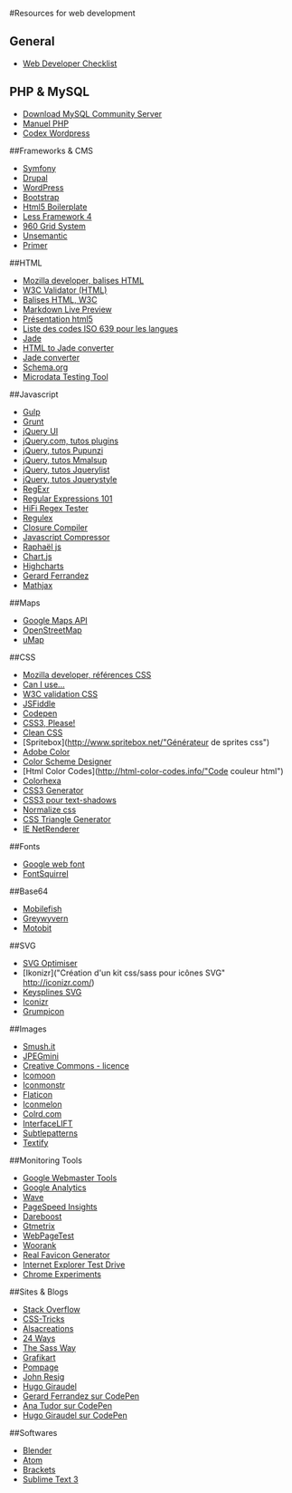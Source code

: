 #Resources for web development

## General
* [Web Developer Checklist](http://webdevchecklist.com/ "Checklist de contrôle du développeur")

## PHP & MySQL
* [Download MySQL Community Server](http://dev.mysql.com/downloads/mysql/ "Télécharger MySQL")
* [Manuel PHP](http://fr.php.net/manual/fr/index.php)
* [Codex Wordpress](http://codex.wordpress.org/)


##Frameworks & CMS
* [Symfony](http://symfony.com/)
* [Drupal](http://drupalfr.org/)
* [WordPress](https://fr.wordpress.org/)
* [Bootstrap](http://getbootstrap.com/)
* [Html5 Boilerplate](http://html5boilerplate.com/)
* [Less Framework 4](http://lessframework.com/ "Système de grille CSS pour la conception de sites web adaptatifs")
* [960 Grid System](http://960.gs/)
* [Unsemantic](http://unsemantic.com/ "Successeur de 960 Grid System")
* [Primer](http://primercss.io/ "Le framework de GitHub")


##HTML
* [Mozilla developer, balises HTML](https://developer.mozilla.org/fr/docs/Web/HTML/Element)
* [W3C Validator (HTML)](http://validator.w3.org/ "vérifie la conformité du code HTML avec la norme W3C")
* [Balises HTML, W3C](http://dev.w3.org/html5/html-author/)
* [Markdown Live Preview](http://markdownlivepreview.com/ "Pour visualiser le rendu d'un .md en live")
* [Présentation html5](http://slides.html5rocks.com/ "Présentation html5")
* [Liste des codes ISO 639 pour les langues](http://fr.wikipedia.org/wiki/Liste_des_codes_ISO_639-1)
* [Jade](http://jade-lang.com/ "Syntaxe de template")
* [HTML to Jade converter](http://html2jade.aaron-powell.com/)
* [Jade converter](http://html2jade.org/)
* [Schema.org](https://schema.org/ "site de référence sur les données structurées (Microdata)")
* [Microdata Testing Tool](http://www.google.com/webmasters/tools/richsnippets "outil de test Google pour les données strucurées")


##Javascript
* [Gulp](http://gulpjs.com/ "Task runner")
* [Grunt](http://gruntjs.com/ "Task runner")
* [jQuery UI](http://jqueryui.com/demos/)
* [jQuery.com, tutos plugins](http://plugins.jquery.com/ "tutos jQuery")
* [jQuery, tutos Pupunzi](http://pupunzi.com/ "tutos jQuery")
* [jQuery, tutos Mmalsup](http://jquery.malsup.com/ "tutos jQuery")
* [jQuery, tutos Jquerylist](http://jquerylist.com/ "tutos jQuery")
* [jQuery, tutos Jquerystyle](http://jquerystyle.com/ "tutos jQuery")
* [RegExr](http://www.regexr.com/ "Outil en ligne pour tester les expressions régulières en javascript")
* [Regular Expressions 101](https://regex101.com/ "Outil en ligne pour tester les expressions régulières en javascript")
* [HiFi Regex Tester](http://www.gethifi.com/tools/regex "Outil en ligne pour tester les expressions régulières en javascript")
* [Regulex](http://jex.im/regulex/ "outil en ligne pour tester les expressions régulières en javascript")
* [Closure Compiler](http://closure-compiler.appspot.com/home "réduit la taille des fichiers JavaScript, ce n'est donc pas un compilateur, contrairement à ce que le nom laisserait penser")
* [Javascript Compressor](http://javascriptcompressor.com/ "compile votre code javascript")
* [Raphaël js](http://raphaeljs.com/ "bibliothèque javaScript VML pour le support IE8 du SVG")
* [Chart.js](http://www.chartjs.org/ "une lib pour des graphiques en javascript")
* [Highcharts](http://www.highcharts.com/ "une lib pour des graphiques en javascript")
* [Gerard Ferrandez](http://codepen.io/ge1doot/ "Codes bluffants en javascript")
* [Mathjax](http://www.mathjax.org/ "solution pour affichage des formules mathématiques")


##Maps
* [Google Maps API](https://developers.google.com/maps/)
* [OpenStreetMap](http://www.openstreetmap.org)
* [uMap](http://umap.openstreetmap.fr/ "uMap permet de créer des cartes personnalisées sur des fonds OpenStreetMap")

##CSS
* [Mozilla developer, références CSS](https://developer.mozilla.org/fr/docs/CSS/Reference)
* [Can I use...](http://caniuse.com/)
* [W3C validation CSS](http://jigsaw.w3.org/css-validator/)
* [JSFiddle](https://jsfiddle.net/ "Test en ligne pour html/css/js")
* [Codepen](http://codepen.io/ "Test en ligne pour html/css/js")
* [CSS3, Please!](http://css3please.com/ "Générateur de règles CSS3 donnant des informations sur le support par les navigateurs")
* [Clean CSS](http://www.cleancss.com/?lang=fr "Nettoie les feuilles de styles en ligne")
* [Spritebox](http://www.spritebox.net/"Générateur de sprites css")
* [Adobe Color](https://color.adobe.com/fr/ "Code couleur html")
* [Color Scheme Designer](http://colorschemedesigner.com/ "Code couleur html")
* [Html Color Codes](http://html-color-codes.info/"Code couleur html")
* [Colorhexa](http://www.colorhexa.com/ "Code couleur html")
* [CSS3 Generator](http://css3generator.com/ "Générateur css3")
* [CSS3 pour text-shadows](http://www.westciv.com/tools/shadows/ "Générateur css3 pour text-shadows")
* [Normalize css](http://necolas.github.io/normalize.css/ "Feuille de style de base permettant un affichage normalisé pour un maximum de navigateurs" )
* [CSS Triangle Generator](http://triangle.designyourcode.io/ "Générateur de triangles en css")
* [IE NetRenderer](http://netrenderer.com/ "Captures d'écran pour tester Internet Explorer en ligne")


##Fonts
* [Google web font](http://www.google.com/webfonts/ "La bibliothèque de polices de caractères de Google")
* [FontSquirrel](http://www.fontsquirrel.com/ "Fonts de qualité professionnelles, kits @font-face prêt à l'emploi et convertisseur de fonts en ligne" )


##Base64
* [Mobilefish](http://www.mobilefish.com/services/base64/base64.php "Convertiseur d'images en base64")
* [Greywyvern](http://www.greywyvern.com/code/php/binary2base64 "Convertiseur d'images en base64")
* [Motobit](http://www.motobit.com/util/base64-decoder-encoder.asp "Convertiseur d'images en base64")


##SVG
* [SVG Optimiser](http://petercollingridge.appspot.com/svg_optimiser)
* [Ikonizr]("Création d'un kit css/sass pour icônes SVG" http://iconizr.com/)
* [Keysplines SVG](http://www.carto.net/papers/svg/samples/keysplines.svg "Paramétrage keysplines pour l'accélération d'un animateTransform en SVG")
* [Iconizr](http://iconizr.com/ "sprite CSS pour icônes en SVG, avec solution de replis")
* [Grumpicon](http://www.grumpicon.com/ "sprite CSS pour icônes en SVG, avec solution de replis")


##Images
* [Smush.it](http://www.smushit.com/ysmush.it/ "Outil de suppression des metadonnées d'une image, ces informations étant la cause d'interprétations différentielles entre navigateurs et d'un poids non négligeable")
* [JPEGmini](http://www.jpegmini.com/ "un outils en ligne de compression d'images, très efficace pour visaliser le rendu en temps réel")
* [Creative Commons - licence](http://creativecommons.org/choose/?lang=fr "Creative Commons, attribution d'une licence")
* [Icomoon](http://icomoon.io/ "Générateur de fonts et d'icônes en SVG")
* [Iconmonstr](http://iconmonstr.com/ "Icônes en SVG")
* [Flaticon](http://www.flaticon.com/ "Icônes en SVG")
* [Iconmelon](http://iconmelon.com/ "Icônes en SVG")
* [Colrd.com](http://colrd.com/ "Choix d'images en mosaïque")
* [InterfaceLIFT](http://interfacelift.com/wallpaper_beta/downloads/date/any/ "un site hébergeant de très belles images")
* [Subtlepatterns](http://subtlepatterns.com/ "Images pour background")
* [Textify](http://textify.it/ "Une exellente application en ligne permettant de transformer une image en texte")


##Monitoring Tools
* [Google Webmaster Tools](https://www.google.com/webmasters/tools/)
* [Google Analytics](http://www.google.com/intl/fr/analytics/)
* [Wave](http://wave.webaim.org/ "outil permettant d'évaluer l'accessibilité d'un site web")
* [PageSpeed Insights](http://developers.google.com/speed/pagespeed/insights/)
* [Dareboost](http://www.dareboost.com/)
* [Gtmetrix](http://gtmetrix.com/)
* [WebPageTest](http://www.webpagetest.org/)
* [Woorank](http://www.woorank.com/ "Outil d'analyse de site web pour le SEO")
* [Real Favicon Generator](http://realfavicongenerator.net/ "Générateur de favicons pour de nombreux médias")
* [Internet Explorer Test Drive](http://dev.modern.ie/testdrive/ "Benchmark amusant pour navigateurs par Microsoft")
* [Chrome Experiments](http://www.chromeexperiments.com/ "Laboratoire dédié à Chrome")


##Sites & Blogs
* [Stack Overflow](http://stackoverflow.com/)
* [CSS-Tricks](http://css-tricks.com/)
* [Alsacreations](http://www.alsacreations.com/)
* [24 Ways](http://24ways.org/)
* [The Sass Way](http://thesassway.com/)
* [Grafikart](http://www.grafikart.fr/)
* [Pompage](http://www.pompage.net/)
* [John Resig](http://ejohn.org/ "Le blog du fondateur de jQuery")
* [Hugo Giraudel](http://hugogiraudel.com/)
* [Gerard Ferrandez sur CodePen](http://codepen.io/ge1doot/ "Le CodePen d'un surdoué du JavaScript")
* [Ana Tudor sur CodePen](http://codepen.io/thebabydino/ "Le CodePen d'une surdouée du CSS")
* [Hugo Giraudel sur CodePen](http://codepen.io/HugoGiraudel/)


##Softwares
* [Blender](http://www.blender.org/ "Logiciel libre pour création graphique, jeux et vidéos")
* [Atom](http://atom.io/)
* [Brackets](http://brackets.io/)
* [Sublime Text 3](http://www.sublimetext.com/3)

